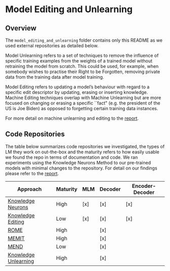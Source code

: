 # Model Editing and Unlearning
## Overview

The `model_editing_and_unlearning` folder contains only this README as we used external repositories as detailed below.

Model Unlearning refers to a set of techniques to remove the influence of specific training examples from the weights of a trained model without retraining the model from scratch. This could be used, for example, when somebody wishes to practise their Right to be Forgotten, removing private data from the training data after model training.

Model Editing refers to updating a model’s behaviour with regard to a specific edit descriptor by updating, erasing or inserting knowledge. Machine Editing techniques overlap with Machine Unlearning but are more focused on changing or erasing a specific ``fact" (e.g. the president of the US is Joe Biden) as opposed to forgetting certain training data instances.

For more detail on machine unlearning and editing to the [report](../reports).

## Code Repositories

The table below summarizes code repositories we investigated, the types of LM they work on out-the-box and the maturity refers to how easily usable we found the repo in terms of documentation and code. We ran experiments using the Knowledge Neurons Method to our pre-trained models with minimal changes to the repository. For detail on our findings please refer to the [report](../reports).

| Approach        | Maturity | MLM  | Decoder | Encoder-Decoder |
|-------------------------------------------------------------------|----------|------| --------| ---------|
| [Knowledge Neurons](https://github.com/EleutherAI/knowledge-neurons) | High     | [x] | [x]    | [x]      |
| [Knowledge Editing](https://github.com/nicola-decao/KnowledgeEditor) | Low      | [x]  | [x]    | [x]      |
| [ROME](https://github.com/kmeng01/rome}{ROME}~\cite{meng2022locating) | High     |      | [x]    |                  |
| [MEMIT](https://github.com/kmeng01/memit)                         | High     |      | [x]   |                  |
| [MEND](https://github.com/eric-mitchell/mend)                     | Low      |      | [x]    |                  |
| [Knowledge Unlearning](https://github.com/joeljang/knowledge-unlearning) | High     |      | [x]  |                  |
